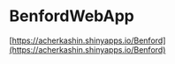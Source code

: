 # BenfordWebApp
[https://acherkashin.shinyapps.io/Benford](https://acherkashin.shinyapps.io/Benford)
